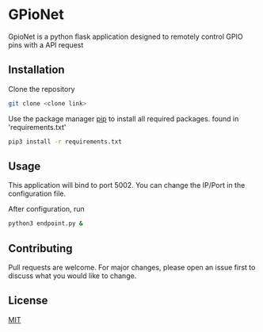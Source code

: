 # GPioNet

GpioNet is a python flask application designed to remotely control GPIO pins with a API request

## Installation

Clone the repository
```bash
git clone <clone link>
```

Use the package manager [pip](https://pip.pypa.io/en/stable/) to install all required packages. found in 'requirements.txt'

```bash
pip3 install -r requirements.txt
```

## Usage

This application will bind to port 5002. You can change the IP/Port in the configuration file.

After configuration, run

```bash
python3 endpoint.py &
```

## Contributing
Pull requests are welcome. For major changes, please open an issue first to discuss what you would like to change.


## License
[MIT](https://choosealicense.com/licenses/mit/)